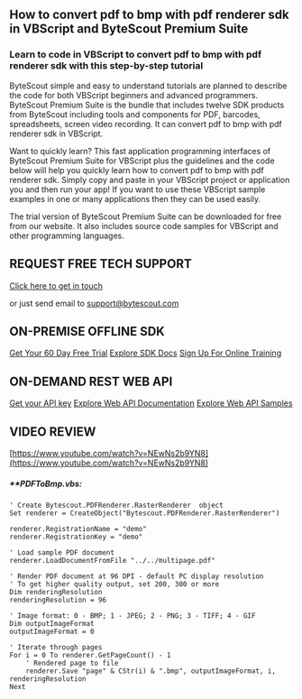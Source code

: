 ## How to convert pdf to bmp with pdf renderer sdk in VBScript and ByteScout Premium Suite

### Learn to code in VBScript to convert pdf to bmp with pdf renderer sdk with this step-by-step tutorial

ByteScout simple and easy to understand tutorials are planned to describe the code for both VBScript beginners and advanced programmers. ByteScout Premium Suite is the bundle that includes twelve SDK products from ByteScout including tools and components for PDF, barcodes, spreadsheets, screen video recording. It can convert pdf to bmp with pdf renderer sdk in VBScript.

Want to quickly learn? This fast application programming interfaces of ByteScout Premium Suite for VBScript plus the guidelines and the code below will help you quickly learn how to convert pdf to bmp with pdf renderer sdk.  Simply copy and paste in your VBScript project or application you and then run your app! If you want to use these VBScript sample examples in one or many applications then they can be used easily.

The trial version of ByteScout Premium Suite can be downloaded for free from our website. It also includes source code samples for VBScript and other programming languages.

## REQUEST FREE TECH SUPPORT

[Click here to get in touch](https://bytescout.zendesk.com/hc/en-us/requests/new?subject=ByteScout%20Premium%20Suite%20Question)

or just send email to [support@bytescout.com](mailto:support@bytescout.com?subject=ByteScout%20Premium%20Suite%20Question) 

## ON-PREMISE OFFLINE SDK 

[Get Your 60 Day Free Trial](https://bytescout.com/download/web-installer?utm_source=github-readme)
[Explore SDK Docs](https://bytescout.com/documentation/index.html?utm_source=github-readme)
[Sign Up For Online Training](https://academy.bytescout.com/)


## ON-DEMAND REST WEB API

[Get your API key](https://pdf.co/documentation/api?utm_source=github-readme)
[Explore Web API Documentation](https://pdf.co/documentation/api?utm_source=github-readme)
[Explore Web API Samples](https://github.com/bytescout/ByteScout-SDK-SourceCode/tree/master/PDF.co%20Web%20API)

## VIDEO REVIEW

[https://www.youtube.com/watch?v=NEwNs2b9YN8](https://www.youtube.com/watch?v=NEwNs2b9YN8)




<!-- code block begin -->

##### ****PDFToBmp.vbs:**
    
```
' Create Bytescout.PDFRenderer.RasterRenderer  object
Set renderer = CreateObject("Bytescout.PDFRenderer.RasterRenderer")

renderer.RegistrationName = "demo"
renderer.RegistrationKey = "demo"

' Load sample PDF document
renderer.LoadDocumentFromFile "../../multipage.pdf"

' Render PDF document at 96 DPI - default PC display resolution
' To get higher quality output, set 200, 300 or more
Dim renderingResolution
renderingResolution = 96

' Image format: 0 - BMP; 1 - JPEG; 2 - PNG; 3 - TIFF; 4 - GIF
Dim outputImageFormat
outputImageFormat = 0

' Iterate through pages
For i = 0 To renderer.GetPageCount() - 1
	' Rendered page to file
	renderer.Save "page" & CStr(i) & ".bmp", outputImageFormat, i, renderingResolution
Next


```

<!-- code block end -->
